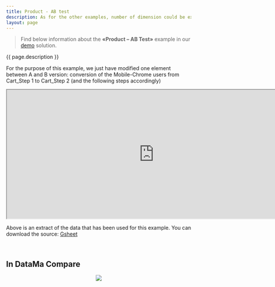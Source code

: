 ```yaml
---
title: Product - AB test
description: As for the other examples, number of dimension could be extended to all the data available from your AB Test.
layout: page
---
```


> Find below information about the **«Product – AB Test»**  example in our <a href="https://app.datama.io/" target="_blank">demo</a> solution.

{{ page.description }}

For the purpose of this example, we just have modified one element between A and B version: conversion of the Mobile-Chrome users from Cart_Step 1 to Cart_Step 2 (and the following steps accordingly)

<iframe src="https://docs.google.com/spreadsheets/d/1bNEeqm5CfpPmYPr_t4ff1xcJkSBKoVvwJd4vKB0sDzs/edit#gid=1756377864&amp;single=true&amp;widget=true&amp;headers=false" width="800" height="350"></span></iframe>

Above is an extract of the data that has been used for this example. You can download the source: [Gsheet](https://docs.google.com/spreadsheets/d/1bNEeqm5CfpPmYPr_t4ff1xcJkSBKoVvwJd4vKB0sDzs/edit#gid=1756377864)

<br>

## In DataMa Compare 

<center><img src="{{site.url}}/{{site.baseurl}}/core_app/new/interface/homepage/get_inspired/images/Example_ProductABtest.jpg "/></center>

